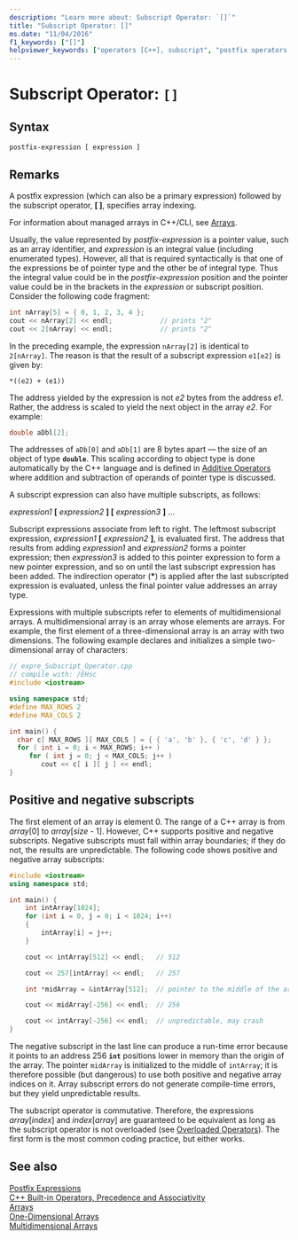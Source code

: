 ```yaml
---
description: "Learn more about: Subscript Operator: `[]`"
title: "Subscript Operator: []"
ms.date: "11/04/2016"
f1_keywords: ["[]"]
helpviewer_keywords: ["operators [C++], subscript", "postfix operators [C++]", "[] operator", "subscript operator [C++], syntax"]
---
```

# Subscript Operator: `[]`

## Syntax

```
postfix-expression [ expression ]
```

## Remarks

A postfix expression (which can also be a primary expression) followed by the subscript operator, **[ ]**, specifies array indexing.

For information about managed arrays in C++/CLI, see [Arrays](../extensions/arrays-cpp-component-extensions.md).

Usually, the value represented by *postfix-expression* is a pointer value, such as an array identifier, and *expression* is an integral value (including enumerated types). However, all that is required syntactically is that one of the expressions be of pointer type and the other be of integral type. Thus the integral value could be in the *postfix-expression* position and the pointer value could be in the brackets in the *expression* or subscript position. Consider the following code fragment:

```cpp
int nArray[5] = { 0, 1, 2, 3, 4 };
cout << nArray[2] << endl;            // prints "2"
cout << 2[nArray] << endl;            // prints "2"
```

In the preceding example, the expression `nArray[2]` is identical to `2[nArray]`. The reason is that the result of a subscript expression `e1[e2]` is given by:

`*((e2) + (e1))`

The address yielded by the expression is not *e2* bytes from the address *e1*. Rather, the address is scaled to yield the next object in the array *e2*. For example:

```cpp
double aDbl[2];
```

The addresses of `aDb[0]` and `aDb[1]` are 8 bytes apart — the size of an object of type **`double`**. This scaling according to object type is done automatically by the C++ language and is defined in [Additive Operators](../cpp/additive-operators-plus-and.md) where addition and subtraction of operands of pointer type is discussed.

A subscript expression can also have multiple subscripts, as follows:

*expression1* **[** *expression2* **] [** *expression3* **]** ...

Subscript expressions associate from left to right. The leftmost subscript expression, *expression1* **[** *expression2* **]**, is evaluated first. The address that results from adding *expression1* and *expression2* forms a pointer expression; then *expression3* is added to this pointer expression to form a new pointer expression, and so on until the last subscript expression has been added. The indirection operator (<strong>\*</strong>) is applied after the last subscripted expression is evaluated, unless the final pointer value addresses an array type.

Expressions with multiple subscripts refer to elements of multidimensional arrays. A multidimensional array is an array whose elements are arrays. For example, the first element of a three-dimensional array is an array with two dimensions. The following example declares and initializes a simple two-dimensional array of characters:

```cpp
// expre_Subscript_Operator.cpp
// compile with: /EHsc
#include <iostream>

using namespace std;
#define MAX_ROWS 2
#define MAX_COLS 2

int main() {
  char c[ MAX_ROWS ][ MAX_COLS ] = { { 'a', 'b' }, { 'c', 'd' } };
  for ( int i = 0; i < MAX_ROWS; i++ )
     for ( int j = 0; j < MAX_COLS; j++ )
        cout << c[ i ][ j ] << endl;
}
```

## Positive and negative subscripts

The first element of an array is element 0. The range of a C++ array is from *array*[0] to *array*[*size* - 1]. However, C++ supports positive and negative subscripts. Negative subscripts must fall within array boundaries; if they do not, the results are unpredictable. The following code shows positive and negative array subscripts:

```cpp
#include <iostream>
using namespace std;

int main() {
    int intArray[1024];
    for (int i = 0, j = 0; i < 1024; i++)
    {
        intArray[i] = j++;
    }

    cout << intArray[512] << endl;   // 512

    cout << 257[intArray] << endl;   // 257

    int *midArray = &intArray[512];  // pointer to the middle of the array

    cout << midArray[-256] << endl;  // 256

    cout << intArray[-256] << endl;  // unpredictable, may crash
}
```

The negative subscript in the last line can produce a run-time error because it points to an address 256 **`int`** positions lower in memory than the origin of the array. The pointer `midArray` is initialized to the middle of `intArray`; it is therefore possible (but dangerous) to use both positive and negative array indices on it. Array subscript errors do not generate compile-time errors, but they yield unpredictable results.

The subscript operator is commutative. Therefore, the expressions *array*[*index*] and *index*[*array*] are guaranteed to be equivalent as long as the subscript operator is not overloaded (see [Overloaded Operators](../cpp/operator-overloading.md)). The first form is the most common coding practice, but either works.

## See also

[Postfix Expressions](../cpp/postfix-expressions.md)\
[C++ Built-in Operators, Precedence and Associativity](../cpp/cpp-built-in-operators-precedence-and-associativity.md)\
[Arrays](../cpp/arrays-cpp.md)\
[One-Dimensional Arrays](../c-language/one-dimensional-arrays.md)\
[Multidimensional Arrays](../c-language/multidimensional-arrays-c.md)
